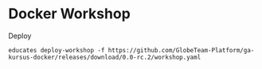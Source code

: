 # Docker Workshop


Deploy
```
educates deploy-workshop -f https://github.com/GlobeTeam-Platform/ga-kursus-docker/releases/download/0.0-rc.2/workshop.yaml
```